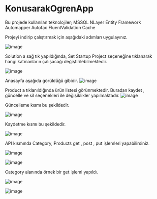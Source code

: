 # KonusarakOgrenApp
Bu projede kullanılan teknolojiler;
MSSQL
NLayer
Entity Framework
Automapper
Autofac
FluentValidation
Cache

Projeyi indirip çalıştırmak için aşağıdaki adımları uygulayınız.

![image](https://user-images.githubusercontent.com/91094200/184314306-e4c8ca30-6263-4fba-9986-3a01c402c46f.png)

Solution a sağ tık yapıldığında, Set Startup Project seçeneğine tıklanarak hangi katmanların çalışacağı değiştirilebilmektedir.

![image](https://user-images.githubusercontent.com/91094200/184317052-869d8458-af88-4d39-9437-0557acf36b4a.png)

Anasayfa aşağıda görüldüğü gibidir.
![image](https://user-images.githubusercontent.com/91094200/184314696-bb98339c-4a53-45c2-9273-5903f55de0d4.png)

Product a tıklanıldığında ürün listesi görünmektedir. Buradan kaydet , güncelle ve sil seçenekleri ile değişiklikler yapılmaktadır.
![image](https://user-images.githubusercontent.com/91094200/184314803-bdb46536-64ef-429c-a9c5-95e44d1964e8.png)

Güncelleme kısmı bu şekildedir.

![image](https://user-images.githubusercontent.com/91094200/184314845-d7029a8e-aab6-4dea-9c87-cb37d90ee000.png)

Kaydetme kısmı bu şekildedir.

![image](https://user-images.githubusercontent.com/91094200/184314901-3a7f6808-2c9e-41ee-a02c-9459803ceb55.png)

API kısmında Category, Products  get , post , put işlemleri yapabilirsiniz. 

![image](https://user-images.githubusercontent.com/91094200/184315196-1a2c6089-11ec-4fce-9060-940dd04ea954.png)

![image](https://user-images.githubusercontent.com/91094200/184315335-63572247-ac97-46be-b445-6adba01a2993.png)

Category alanında örnek bir get işlemi yapıldı.

![image](https://user-images.githubusercontent.com/91094200/184315504-616a38aa-aeac-40d7-a065-ac5c1393fb21.png)

![image](https://user-images.githubusercontent.com/91094200/184315557-5141c0e0-0241-406c-8b5e-76e265c04ab6.png)
